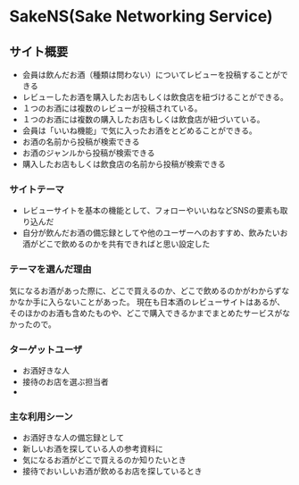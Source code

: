 # SakeNS(Sake Networking Service)

## サイト概要
* 会員は飲んだお酒（種類は問わない）についてレビューを投稿することができる
* レビューしたお酒を購入したお店もしくは飲食店を紐づけることができる。
* １つのお酒には複数のレビューが投稿されている。
* １つのお酒には複数の購入したお店もしくは飲食店が紐づいている。
* 会員は「いいね機能」で気に入ったお酒をとどめることができる。
* お酒の名前から投稿が検索できる
* お酒のジャンルから投稿が検索できる
* 購入したお店もしくは飲食店の名前から投稿が検索できる


### サイトテーマ
* レビューサイトを基本の機能として、フォローやいいねなどSNSの要素も取り込んだ
* 自分が飲んだお酒の備忘録としてや他のユーザーへのおすすめ、飲みたいお酒がどこで飲めるのかを共有できればと思い設定した

### テーマを選んだ理由
 気になるお酒があった際に、どこで買えるのか、どこで飲めるのかがわからずなかなか手に入らないことがあった。
現在も日本酒のレビューサイトはあるが、そのほかのお酒も含めたものや、どこで購入できるかまでまとめたサービスがなかったので。

### ターゲットユーザ
* お酒好きな人
* 接待のお店を選ぶ担当者
* 
### 主な利用シーン
* お酒好きな人の備忘録として
* 新しいお酒を探している人の参考資料に
* 気になるお酒がどこで買えるのか知りたいとき
* 接待でおいしいお酒が飲めるお店を探しているとき
